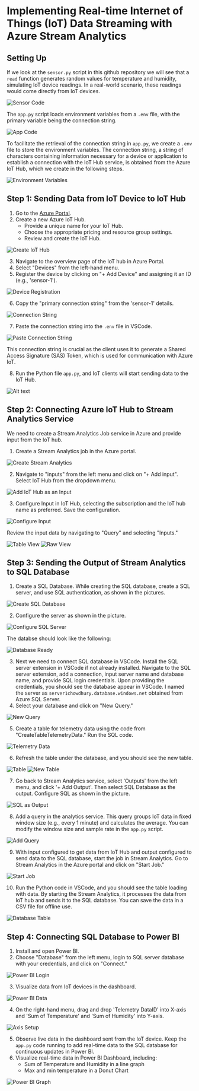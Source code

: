 # Implementing Real-time Internet of Things (IoT) Data Streaming with Azure Stream Analytics

## Setting Up
 If we look at the `sensor.py` script in this github repository we will see that a `read` function generates random values for temperature and humidity, simulating IoT device readings. In a real-world scenario, these readings would come directly from IoT devices.

![Sensor Code](images/sensor-code.png)

The `app.py` script loads environment variables from a `.env` file, with the primary variable being the connection string.

![App Code](images/app-code.png)

To facilitate the retrieval of the connection string in `app.py`, we create a `.env` file to store the environment variables. The connection string, a string of characters containing information necessary for a device or application to establish a connection with the IoT Hub service, is obtained from the Azure IoT Hub, which we create in the following steps.

![Environment Variables](images/env.png)

## Step 1: Sending Data from IoT Device to IoT Hub

1. Go to the [Azure Portal](https://portal.azure.com/).
2. Create a new Azure IoT Hub.
   - Provide a unique name for your IoT Hub.
   - Choose the appropriate pricing and resource group settings.
   - Review and create the IoT Hub.

![Create IoT Hub](images/IoT-hub.png)

3. Navigate to the overview page of the IoT hub in Azure Portal.
4. Select "Devices" from the left-hand menu.
5. Register the device by clicking on "+ Add Device" and assigning it an ID (e.g., 'sensor-1').

![Device Registration](images/Picture2.png)

6. Copy the "primary connection string" from the 'sensor-1' details.

![Connection String](images/connection-string.png)

7. Paste the connection string into the `.env` file in VSCode.

![Paste Connection String](images/pasting.png)

This connection string is crucial as the client uses it to generate a Shared Access Signature (SAS) Token, which is used for communication with Azure IoT.

8. Run the Python file `app.py`, and IoT clients will start sending data to the IoT Hub.

![Alt text](<images/IoT device sending data to Hub .png>)

## Step 2: Connecting Azure IoT Hub to Stream Analytics Service
We need to create a Stream Analytics Job service in Azure and provide input from the IoT hub.
1. Create a Stream Analytics job in the Azure portal.

![Create Stream Analytics](images/create-stream-analytics.png)

2. Navigate to "inputs" from the left menu and click on "+ Add input". Select IoT Hub from the dropdown menu.

![Add IoT Hub as an Input](images/add-input-in-stream.png)

3. Configure Input in IoT Hub, selecting the subscription and the IoT hub name as preferred. Save the configuration.

![Configure Input](images/config-input.png)

Review the input data by navigating to "Query" and selecting "Inputs."

![Table View](images/table-view.png)
![Raw View](images/raw-view.png)

## Step 3: Sending the Output of Stream Analytics to SQL Database
1. Create a SQL Database. While creating the SQL database, create a SQL server, and use SQL authentication, as shown in the pictures.

![Create SQL Database](images/CreateSQL.png)

2. Configure the server as shown in the picture.

![Configure SQL Server](images/Server-config.png)

The databse should look like the following: 

![Database Ready](images/DatabaseReady.png)

3. Next we need to connect SQL database in VSCode. Install the SQL server extension in VSCode if not already installed. Navigate to the SQL server extension, add a connection, input server name and database name, and provide SQL login credentials. Upon providing the credentials, you should see the database appear in VSCode. I named the server as `server1chowdhury.database.windows.net` obtained from Azure SQL Server.
4. Select your database and click on "New Query."

![New Query](images/newquery.png)

5. Create a table for telemetry data using the code from "CreateTableTelemetryData." Run the SQL code.

![Telemetry Data](images/telemetryData.png)

6. Refresh the table under the database, and you should see the new table.

![Table](images/table.png)
![New Table](images/newtable.png)

7. Go back to Stream Analytics service, select 'Outputs' from the left menu, and click '+ Add Output'. Then select SQL Database as the output. Configure SQL as shown in the picture.

![SQL as Output](images/SQLasOutput.png)

8. Add a query in the analytics service. This query groups IoT data in fixed window size (e.g., every 1 minute) and calculates the average. You can modify the window size and sample rate in the `app.py` script.

![Add Query](images/addquery.png)

9. With input configured to get data from IoT Hub and output configured to send data to the SQL database, start the job in Stream Analytics. Go to Stream Analytics in the Azure portal and click on "Start Job."

![Start Job](images/startjob.png)

10. Run the Python code in VSCode, and you should see the table loading with data. By starting the Stream Analytics, it processes the data from IoT hub and sends it to the SQL database. You can save the data in a CSV file for offline use.

![Database Table](images/databasetable.png)

## Step 4: Connecting SQL Database to Power BI
1. Install and open Power BI.
2. Choose "Database" from the left menu, login to SQL server database with your credentials, and click on "Connect."

![Power BI Login](images/powerBI-login.png)

3. Visualize data from IoT devices in the dashboard.

![Power BI Data](images/powerbi-data.png)

4. On the right-hand menu, drag and drop 'Telemetry DataID' into X-axis and 'Sum of Temperature' and 'Sum of Humidity' into Y-axis.

![Axis Setup](images/axis-setup.png)

5. Observe live data in the dashboard sent from the IoT device. Keep the `app.py` code running to add real-time data to the SQL database for continuous updates in Power BI.
6. Visualize real-time data in Power BI Dashboard, including:
   - Sum of Temperature and Humidity in a line graph
   - Max and min temperature in a Donut Chart

![Power BI Graph](images/powerBI-graph.png)
